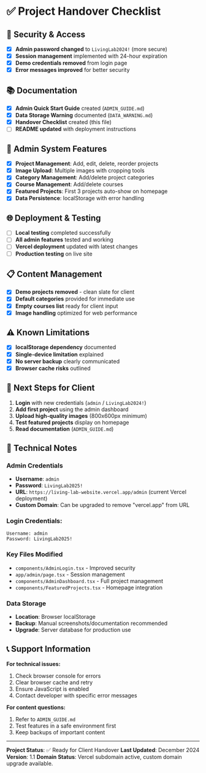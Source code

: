 # ✅ Project Handover Checklist

## 🔐 Security & Access

- [x] **Admin password changed** to `LivingLab2024!` (more secure)
- [x] **Session management** implemented with 24-hour expiration
- [x] **Demo credentials removed** from login page
- [x] **Error messages improved** for better security

## 📚 Documentation

- [x] **Admin Quick Start Guide** created (`ADMIN_GUIDE.md`)
- [x] **Data Storage Warning** documented (`DATA_WARNING.md`)
- [x] **Handover Checklist** created (this file)
- [ ] **README updated** with deployment instructions

## 🎯 Admin System Features

- [x] **Project Management**: Add, edit, delete, reorder projects
- [x] **Image Upload**: Multiple images with cropping tools
- [x] **Category Management**: Add/delete project categories
- [x] **Course Management**: Add/delete courses
- [x] **Featured Projects**: First 3 projects auto-show on homepage
- [x] **Data Persistence**: localStorage with error handling

## 🌐 Deployment & Testing

- [ ] **Local testing** completed successfully
- [ ] **All admin features** tested and working
- [ ] **Vercel deployment** updated with latest changes
- [ ] **Production testing** on live site

## 📋 Content Management

- [x] **Demo projects removed** - clean slate for client
- [x] **Default categories** provided for immediate use
- [x] **Empty courses list** ready for client input
- [x] **Image handling** optimized for web performance

## ⚠️ Known Limitations

- [x] **localStorage dependency** documented
- [x] **Single-device limitation** explained
- [x] **No server backup** clearly communicated
- [x] **Browser cache risks** outlined

## 🚀 Next Steps for Client

1. **Login** with new credentials (`admin` / `LivingLab2024!`)
2. **Add first project** using the admin dashboard
3. **Upload high-quality images** (800x600px minimum)
4. **Test featured projects** display on homepage
5. **Read documentation** (`ADMIN_GUIDE.md`)

## 🔧 Technical Notes

### **Admin Credentials**
- **Username**: `admin`
- **Password**: `LivingLab2025!`
- **URL**: `https://living-lab-website.vercel.app/admin` (current Vercel deployment)
- **Custom Domain**: Can be upgraded to remove "vercel.app" from URL

### **Login Credentials:**
```
Username: admin
Password: LivingLab2025!
```

### **Key Files Modified**
- `components/AdminLogin.tsx` - Improved security
- `app/admin/page.tsx` - Session management
- `components/AdminDashboard.tsx` - Full project management
- `components/FeaturedProjects.tsx` - Homepage integration

### **Data Storage**
- **Location**: Browser localStorage
- **Backup**: Manual screenshots/documentation recommended
- **Upgrade**: Server database for production use

## 📞 Support Information

**For technical issues:**
1. Check browser console for errors
2. Clear browser cache and retry
3. Ensure JavaScript is enabled
4. Contact developer with specific error messages

**For content questions:**
1. Refer to `ADMIN_GUIDE.md`
2. Test features in a safe environment first
3. Keep backups of important content

---

**Project Status**: ✅ Ready for Client Handover
**Last Updated**: December 2024
**Version**: 1.1
**Domain Status**: Vercel subdomain active, custom domain upgrade available.
